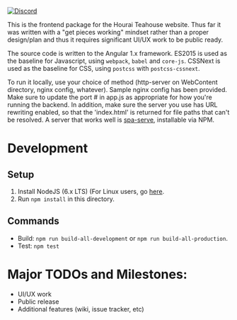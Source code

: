 [![Discord](https://discordapp.com/api/guilds/151219753434742784/widget.png)](https://discord.gg/VuZhs9V)

This is the frontend package for the Hourai Teahouse website.
Thus far it was written with a "get pieces working" mindset rather than a
proper design/plan and thus it requires significant UI/UX work to be public
ready.

The source code is written to the Angular 1.x framework.
ES2015 is used as the baseline for Javascript, using `webpack`, `babel` and `core-js`.
CSSNext is used as the baseline for CSS, using `postcss` with `postcss-cssnext`.

To run it locally, use your choice of method (http-server on WebContent directory, nginx config, whatever).
Sample nginx config has been provided.
Make sure to update the port # in app.js as appropriate for how you're running the backend.
In addition, make sure the server you use has URL rewriting enabled, so that the 'index.html' is returned
for file paths that can't be resolved. A server that works well is [spa-serve](https://github.com/adamshiervani/spa-serve), installable
via NPM.

Development
===

Setup
---

1. Install NodeJS (6.x LTS) (For Linux users, go [here](https://nodejs.org/en/download/package-manager/).
2. Run `npm install` in this directory.

Commands
---

* Build: `npm run build-all-development` or `npm run build-all-production`.
* Test: `npm test`

Major TODOs and Milestones:
===
- UI/UX work
- Public release
- Additional features (wiki, issue tracker, etc)

